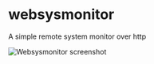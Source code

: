 # websysmonitor
A simple remote system monitor over http

![Websysmonitor screenshot](https://i.imgur.com/Akx7vae.png)
